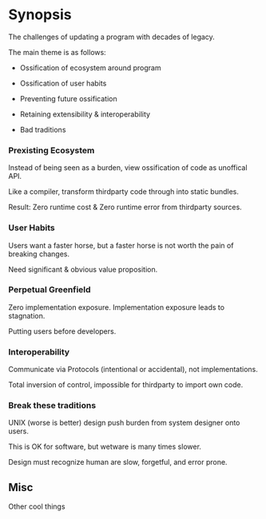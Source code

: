 # Synopsis

The challenges of updating a program with decades of legacy.

The main theme is as follows:

- Ossification of ecosystem around program

- Ossification of user habits

- Preventing future ossification

- Retaining extensibility & interoperability

- Bad traditions

### Prexisting Ecosystem

Instead of being seen as a burden, view ossification of code as unoffical API.

Like a compiler, transform thirdparty code through into static bundles.

Result: Zero runtime cost & Zero runtime error from thirdparty sources.

### User Habits

Users want a faster horse, but a faster horse is not worth the pain of breaking changes.

Need significant & obvious value proposition.

### Perpetual Greenfield

Zero implementation exposure. Implementation exposure leads to stagnation.

Putting users before developers.

### Interoperability

Communicate via Protocols (intentional or accidental), not implementations.

Total inversion of control, impossible for thirdparty to import own code.

### Break these traditions

UNIX (worse is better) design push burden from system designer onto users.

This is OK for software, but wetware is many times slower.

Design must recognize human are slow, forgetful, and error prone.

## Misc

Other cool things
